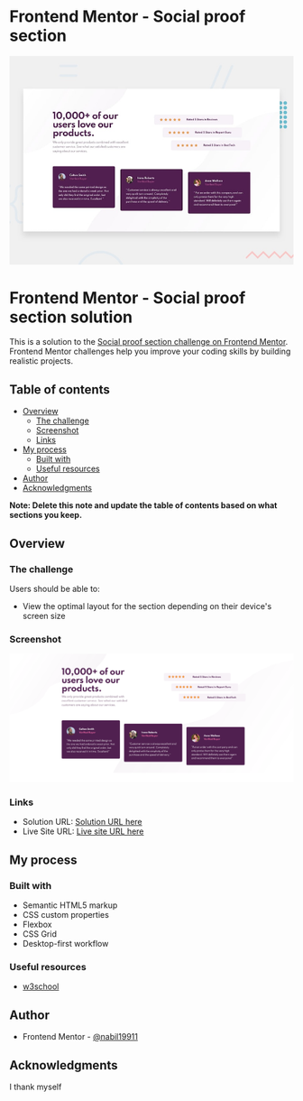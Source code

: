 # Frontend Mentor - Social proof section

![Design preview for the Social proof section coding challenge](./design/desktop-preview.jpg)

# Frontend Mentor - Social proof section solution

This is a solution to the [Social proof section challenge on Frontend Mentor](https://www.frontendmentor.io/challenges/social-proof-section-6e0qTv_bA). Frontend Mentor challenges help you improve your coding skills by building realistic projects.

## Table of contents

- [Overview](#overview)
  - [The challenge](#the-challenge)
  - [Screenshot](#screenshot)
  - [Links](#links)
- [My process](#my-process)
  - [Built with](#built-with)
  - [Useful resources](#useful-resources)
- [Author](#author)
- [Acknowledgments](#acknowledgments)

**Note: Delete this note and update the table of contents based on what sections you keep.**

## Overview

### The challenge

Users should be able to:

- View the optimal layout for the section depending on their device's screen size

### Screenshot

![](./solution/solution.png)

### Links

- Solution URL: [Solution URL here](https://github.com/Nabil19911/Frontend-Mentor---Social-proof-section-solution)
- Live Site URL: [Live site URL here](https://nabil19911.github.io/Frontend-Mentor---Social-proof-section-solution/)

## My process

### Built with

- Semantic HTML5 markup
- CSS custom properties
- Flexbox
- CSS Grid
- Desktop-first workflow

### Useful resources

- [w3school](https://www.w3school.com)

## Author

- Frontend Mentor - [@nabil19911](https://www.frontendmentor.io/profile/nabil19911)

## Acknowledgments

I thank myself

